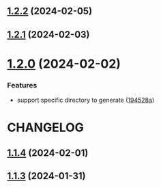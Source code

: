 

## [1.2.2](https://github.com/w2xi/treei/compare/1.2.1...1.2.2) (2024-02-05)

## [1.2.1](https://github.com/w2xi/treei/compare/1.2.0...1.2.1) (2024-02-03)

# [1.2.0](https://github.com/w2xi/treei/compare/1.1.4...1.2.0) (2024-02-02)


### Features

* support specific directory to generate ([194528a](https://github.com/w2xi/treei/commit/194528a01128dbd0f6d309fb87ec4b87eeef0f3e))

# CHANGELOG

## [1.1.4](https://github.com/w2xi/treei/compare/1.1.3...1.1.4) (2024-02-01)

## [1.1.3](https://github.com/w2xi/treei/compare/1.1.2...1.1.3) (2024-01-31)
